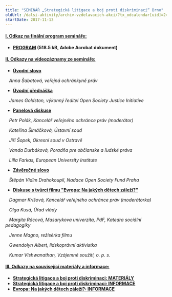 ```yaml
---
title: "SEMINÁŘ „Strategická litigace a boj proti diskriminaci“ Brno"
oldUrl: /dalsi-aktivity/archiv-vzdelavacich-akci/?tx_odcalendar[uid]=246&cHash=d13b39b2018ea1d70260474a6c6bddde
startDate: 2017-11-13
---
```


<p><strong></strong></p><h4 class="vinova oranzova"><u>I. Odkaz na finální program semináře:</u></h4>
<p class="vinova oranzova"></p><ul><li><strong><a href="/uploads-import/projekt_ESF/01_01_MIMOPROJEKTOVE/11_13_PPO/11_13_Strategicka_litigace_a_boj_proti_diskriminaci_program.pdf" target="_blank">PROGRAM</a> (518.5 kB, Adobe Acrobat dokument)</strong></li></ul><p><strong></strong></p>
<p></p><h4 class="vinova oranzova"><u>II. Odkazy na videozáznamy ze semináře:</u> </h4>
<p class="vinova oranzova"></p><ul><li><a href="http://ochrance.livebox.cz/VoD/20171121-130227-part0-dshlri.html"><strong>Úvodní slovo</strong></a></li></ul><p><em>   Anna Šabatová, veřejná ochránkyně práv</em></p>
<p><em></em></p><ul><li><a href="http://ochrance.livebox.cz/VoD/20171121-133722-part0-yerfss.html"><strong>Úvodní přednáška</strong></a></li></ul><p>   <em>James Goldston, výkonný ředitel Open Society Justice Initiative</em></p>
<p><em></em></p><ul><li><a href="http://ochrance.livebox.cz/VoD/20171121-133420-part1-xnmtpi.html"><strong>Panelová diskuse</strong></a></li></ul><p>   <em>Petr Polák, Kancelář veřejného ochránce práv (moderátor)</em></p>
<p>   <em>Kateřina Šimáčková, Ústavní soud</em></p>
<p><em>   Jiří Šopek, Okresní soud v Ostravě</em></p>
<p><em>   Vanda Durbáková, Poradňa pre občianske a ľudské práva</em></p>
<p><em>   Lilla Farkas, European University Institute</em></p>
<p><em></em></p><ul><li><a href="http://ochrance.livebox.cz/VoD/20171121-135547-part3-piwacg.html"><strong>Závěrečné slovo</strong></a></li></ul><p><em>   Štěpán Vidím Drahokoupil, Nadace Open Society Fund Praha</em></p>
<p><em></em></p><ul><li><a href="https://www.youtube.com/watch?v=mHFBnSeDVjg&amp;feature=youtu.be" target="_blank"><strong>Diskuse s tvůrci filmu &quot;Evropa: Na jakých dětech záleží?&quot;</strong></a></li></ul><p>   <em>Dagmar Krišová, Kancelář veřejného ochránce práv (moderátorka)</em></p>
<p>   <em>Olga Kusá, Úřad vlády</em></p>
<p><em>   Margita Rácová, Masarykova univerzita, PdF, Katedra sociální pedagogiky</em></p>
<p><em>   Jenne Magno, režisérka filmu</em></p>
<p><em>   Gwendolyn Albert, lidskoprávní aktivistka</em></p>
<p><em>   Kumar Vishwanathan, Vzájemné soužití, o. p. s.</em></p>
<p><em></em></p>
<p><em></em></p><h4 class="oranzova"><u>III. Odkazy na související materiály a informace:</u></h4>
<p class="oranzova"></p><ul><li><div class="oranzova"><a href="/diskriminace/aktuality-z-diskriminace/aktuality-z-diskriminace-2017/seminar-roku-strategicka-litigace-a-boj-proti-diskriminaci/" target="_blank"><strong>Strategická litigace a boj proti diskriminaci: MATERIÁLY</strong></a></div></li><li><div class="oranzova"><a href="/diskriminace/aktuality-z-diskriminace/aktuality-z-diskriminace-2017/zverejnujeme-videozaznam-z-pravnickeho-seminare-o-vyuziti-strategicke-litigace/" target="_blank"><strong>Strategická litigace a boj proti diskriminaci: INFORMACE</strong></a></div></li><li><div class="oranzova"><a href="/diskriminace/aktuality-z-diskriminace/aktuality-z-diskriminace-2017/kazde-dite-ma-pravo-na-kvalitni-vzdelani-film-a-debata/" target="_blank"><strong>Evropa: Na jakých dětech záleží?: INFORMACE</strong></a></div></li></ul>
